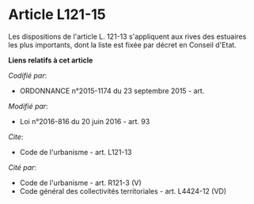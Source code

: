 # Article L121-15

Les dispositions de l'article L. 121-13 s'appliquent aux rives des estuaires les plus importants, dont la liste est fixée par
décret en Conseil d'Etat.

**Liens relatifs à cet article**

_Codifié par_:

  - ORDONNANCE n°2015-1174 du 23 septembre 2015 - art.

_Modifié par_:

  - Loi n°2016-816 du 20 juin 2016 - art. 93

_Cite_:

  - Code de l'urbanisme - art. L121-13

_Cité par_:

  - Code de l'urbanisme - art. R121-3 (V)
  - Code général des collectivités territoriales - art. L4424-12 (VD)
